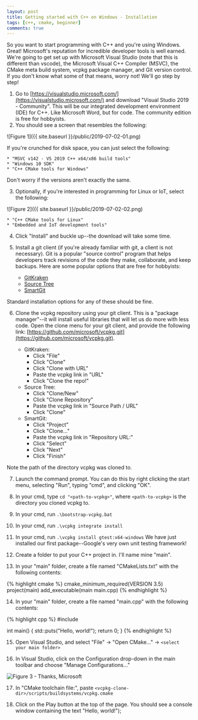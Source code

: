 ```yaml
---
layout: post
title: Getting started with C++ on Windows - Installation
tags: [c++, cmake, beginner]
comments: true
---
```


So you want to start programming with C++ and you're using Windows. Great! Microsoft's reputation for incredible developer tools is well earned. We're going to get set up with Microsoft Visual Studio (note that this is different than vscode), the Microsoft Visual C++ Compiler (MSVC), the CMake meta build system, vcpkg package manager, and Git version control. If you don't know what some of that means, worry not! We'll go step by step!

1. Go to [https://visualstudio.microsoft.com/](https://visualstudio.microsoft.com/) and download "Visual Studio 2019 - Community". This will be our integrated development environment (IDE) for C++. Like Microsoft Word, but for code. The community edition is free for hobbyists.
2. You should see a screen that resembles the following:

![Figure 1]({{ site.baseurl }}/public/2019-07-02-01.png)

If you're crunched for disk space, you can just select the following:

    * "MSVC v142 - VS 2019 C++ x64/x86 build tools"
    * "Windows 10 SDK"
    * "C++ CMake tools for Windows"

Don't worry if the versions aren't exactly the same.

3. Optionally, if you're interested in programming for Linux or IoT, select the following:

![Figure 2]({{ site.baseurl }}/public/2019-07-02-02.png)

    * "C++ CMake tools for Linux"
    * "Embedded and IoT development tools"

4. Click "Install" and buckle up--the download will take some time.

5. Install a git client (if you're already familiar with git, a client is not necessary). Git is a popular "source control" program that helps developers track revisions of the code they make, collaborate, and keep backups. Here are some popular options that are free for hobbyists:

    * [GitKraken](https://www.gitkraken.com/download)
    * [Source Tree](https://www.sourcetreeapp.com/)
    * [SmartGit](https://www.syntevo.com/smartgit/download/)

Standard installation options for any of these should be fine.

6. Clone the vcpkg repository using your git client. This is a "package manager"--it will install useful libraries that will let us do more with less code. Open the clone menu for your git client, and provide the following link: [https://github.com/microsoft/vcpkg.git](https://github.com/microsoft/vcpkg.git).

    * GitKraken:
        * Click "File" 
        * Click "Clone"
        * Click "Clone with URL"
        * Paste the vcpkg link in "URL"
        * Click "Clone the repo!"
    * Source Tree:
        * Click "Clone/New"
        * Click "Clone Repository"
        * Paste the vcpkg link in "Source Path / URL"
        * Click "Clone"
    * SmartGit:
        * Click "Project"
        * Click "Clone..."
        * Paste the vcpkg link in "Repository URL:"
        * Click "Select"
        * Click "Next"
        * Click "Finish"

Note the path of the directory vcpkg was cloned to.

7. Launch the command prompt. You can do this by right clicking the start menu, selecting "Run", typing "cmd", and clicking "OK".

8. In your cmd, type `cd "<path-to-vcpkg>"`, where `<path-to-vcpkg>` is the directory you cloned vcpkg to.

9. In your cmd, run `.\bootstrap-vcpkg.bat`

10. In your cmd, run `.\vcpkg integrate install`

11. In your cmd, run `.\vcpkg install gtest:x64-windows`
We have just installed our first package--Google's very own unit testing framework!

12. Create a folder to put your C++ project in. I'll name mine "main".

13. In your "main" folder, create a file named "CMakeLists.txt" with the following contents:

{% highlight cmake %}
cmake_minimum_required(VERSION 3.5)
project(main)
add_executable(main main.cpp)
{% endhighlight %}

14. In your "main" folder, create a file named "main.cpp" with the following contents:

{% highlight cpp %}
#include <cstdio>

int main()
{
    std::puts("Hello, world!");
    return 0;
}
{% endhighlight %}

15. Open Visual Studio, and select "File" -> "Open CMake..." -> `<select your main folder>`

16. In Visual Studio, click on the Configuration drop-down in the main toolbar and choose "Manage Configurations..."

![Figure 3 - Thanks, Microsoft](https://docs.microsoft.com/en-us/cpp/build/media/vs2019-cmake-manage-configurations.png?view=vs-2019)

17. In "CMake toolchain file:", paste `<vcpkg-clone-dir>/scripts/buildsystems/vcpkg.cmake`

18. Click on the Play button at the top of the page. You should see a console window containing the text "Hello, world!");
